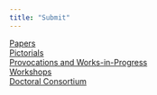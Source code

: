 ```yaml
---
title: "Submit"
---
```

[Papers](https://dis2019.com/papers/) </br>
[Pictorials](https://dis2019.com/pictorials/) </br>
[Provocations and Works-in-Progress](https://dis2019.com/provocations_wips/) </br>
[Workshops](https://dis2019.com/workshops/) </br>
[Doctoral Consortium](https://dis2019.com/consortium/) </br>
